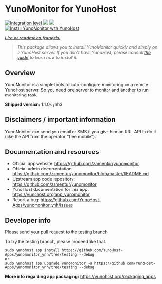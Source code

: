 <!--
N.B.: This README was automatically generated by https://github.com/YunoHost/apps/tree/master/tools/README-generator
It shall NOT be edited by hand.
-->

# YunoMonitor for YunoHost

[![Integration level](https://dash.yunohost.org/integration/yunomonitor.svg)](https://dash.yunohost.org/appci/app/yunomonitor) ![](https://ci-apps.yunohost.org/ci/badges/yunomonitor.status.svg) ![](https://ci-apps.yunohost.org/ci/badges/yunomonitor.maintain.svg)  
[![Install YunoMonitor with YunoHost](https://install-app.yunohost.org/install-with-yunohost.svg)](https://install-app.yunohost.org/?app=yunomonitor)

*[Lire ce readme en français.](./README_fr.md)*

> *This package allows you to install YunoMonitor quickly and simply on a YunoHost server.
If you don't have YunoHost, please consult [the guide](https://yunohost.org/#/install) to learn how to install it.*

## Overview

YunoMonitor is a simple tools to auto-configure monitoring on a remote YunoHost server. So you need one server to monitor and another to run monitoring task.


**Shipped version:** 1.1.0~ynh3



## Disclaimers / important information

YunoMonitor can send you email or SMS if you give him an URL API to do it (like the API from the operator "free mobile").

## Documentation and resources

* Official app website: https://github.com/zamentur/yunomonitor
* Official admin documentation: https://github.com/zamentur/yunomonitor/blob/master/README.md
* Upstream app code repository: https://github.com/zamentur/yunomonitor
* YunoHost documentation for this app: https://yunohost.org/app_yunomonitor
* Report a bug: https://github.com/YunoHost-Apps/yunomonitor_ynh/issues

## Developer info

Please send your pull request to the [testing branch](https://github.com/YunoHost-Apps/yunomonitor_ynh/tree/testing).

To try the testing branch, please proceed like that.
```
sudo yunohost app install https://github.com/YunoHost-Apps/yunomonitor_ynh/tree/testing --debug
or
sudo yunohost app upgrade yunomonitor -u https://github.com/YunoHost-Apps/yunomonitor_ynh/tree/testing --debug
```

**More info regarding app packaging:** https://yunohost.org/packaging_apps